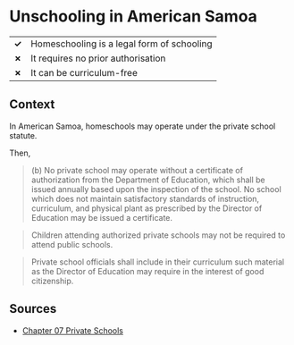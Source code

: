 # Unschooling in American Samoa
| | |
|-|-|
| __✓__ | Homeschooling is a legal form of schooling |
| __✗__ | It requires no prior authorisation |
| __✗__ | It can be curriculum-free |

## Context

In American Samoa, homeschools may operate under the private school statute.

Then,

> (b) No private school may operate without a certificate of authorization from the Department of Education, which shall be issued annually based upon the inspection of the school. No school which does not maintain satisfactory standards of instruction, curriculum, and physical plant as prescribed by the Director of Education may be issued a certificate.


> Children attending authorized private schools may not be required to attend public schools.


> Private school officials shall include in their curriculum such material as the Director of Education may require in the interest of good citizenship.
## Sources

* [Chapter 07 Private Schools](https://asbar.org/section/title-16-educational-institutions/chapter-07-private-schools/)
